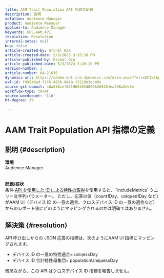 ```yaml
---
title: AAM Trait Population API 指標の定義
description: 説明
solution: Audience Manager
product: Audience Manager
applies-to: Audience Manager
keywords: KCS,AAM,API
resolution: Resolution
internal-notes: null
bug: false
article-created-by: Krunal Oza
article-created-date: 5/3/2023 3:15:36 PM
article-published-by: Krunal Oza
article-published-date: 5/3/2023 3:20:19 PM
version-number: 3
article-number: KA-21616
dynamics-url: https://adobe-ent.crm.dynamics.com/main.aspx?forceUCI=1&pagetype=entityrecord&etn=knowledgearticle&id=08ba1058-c5e9-ed11-a7c6-6045bd006b4b
exl-id: f89248ed-7245-482b-9848-13228b3ec49e
source-git-commit: 46a836cef051968405d8965268404ea258a2eb7e
workflow-type: tm+mt
source-wordcount: '116'
ht-degree: 2%

---
```


# AAM Trait Population API 指標の定義

## 説明 {#description}

<b>環境</b><br>Audience Manager<br> <br> <br><b>問題/症状</b><br>条件 [API を使用した ID による特性の取得](https://bank.demdex.com/portal/swagger/index.html#/Traits%20API/get_traits__sid_)を使用すると、 `includeMetrics` クエリー文字列パラメーター。 ただし、応答の値（count1Day、uniques1Day など）がAAM UI（デバイス ID の一意の適合、クロスデバイス iD の一意の適合など）からのレポート値にどのようにマッピングされるのかは明確ではありません。 

## 解決策 {#resolution}


API 呼び出しからの JSON 応答の指標は、次のようにAAM UI 指標にマッピングされます。

- デバイス ID の一意の特性適合= uniqesxDay
- デバイス ID 合計特性母集団= populationUniquesxDay


残念ながら、この API はクロスデバイス ID 指標を報告しません。
